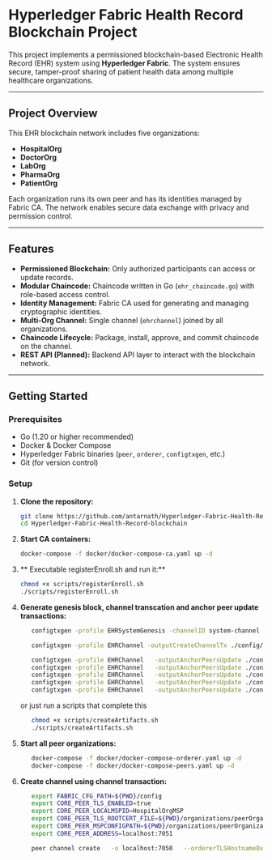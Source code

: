 # Hyperledger Fabric Health Record Blockchain Project

This project implements a permissioned blockchain-based Electronic Health Record (EHR) system using **Hyperledger Fabric**. The system ensures secure, tamper-proof sharing of patient health data among multiple healthcare organizations.

---

## Project Overview

This EHR blockchain network includes five organizations:

- **HospitalOrg**
- **DoctorOrg**
- **LabOrg**
- **PharmaOrg**
- **PatientOrg**

Each organization runs its own peer and has its identities managed by Fabric CA. The network enables secure data exchange with privacy and permission control.

---

## Features

- **Permissioned Blockchain:** Only authorized participants can access or update records.
- **Modular Chaincode:** Chaincode written in Go (`ehr_chaincode.go`) with role-based access control.
- **Identity Management:** Fabric CA used for generating and managing cryptographic identities.
- **Multi-Org Channel:** Single channel (`ehrchannel`) joined by all organizations.
- **Chaincode Lifecycle:** Package, install, approve, and commit chaincode on the channel.
- **REST API (Planned):** Backend API layer to interact with the blockchain network.

---

## Getting Started

### Prerequisites

- Go (1.20 or higher recommended)
- Docker & Docker Compose
- Hyperledger Fabric binaries (`peer`, `orderer`, `configtxgen`, etc.)
- Git (for version control)

### Setup

1. **Clone the repository:**

   ```bash
   git clone https://github.com/antarnath/Hyperledger-Fabric-Health-Record-blockchain.git
   cd Hyperledger-Fabric-Health-Record-blockchain
   ```
2. **Start CA containers:**
   ```bash
   docker-compose -f docker/docker-compose-ca.yaml up -d
   ```
3. ** Executable registerEnroll.sh and run it:**
   ```bash
   chmod +x scripts/registerEnroll.sh
   ./scripts/registerEnroll.sh
   ```
4. **Generate genesis block, channel transcation and anchor peer update transactions:**
   ```bash
      configtxgen -profile EHRSystemGenesis -channelID system-channel -outputBlock config/artifacts/genesis.block
   
      configtxgen -profile EHRChannel -outputCreateChannelTx ./config/artifacts/channel.tx -channelID ehrchannel

      configtxgen -profile EHRChannel   -outputAnchorPeersUpdate ./config/artifacts/HospitalOrgMSPanchors.tx   -channelID ehrchannel   -asOrg HospitalOrgMSP  
      configtxgen -profile EHRChannel   -outputAnchorPeersUpdate ./config/artifacts/DoctorOrgMSPanchors.tx   -channelID ehrchannel   -asOrg DoctorOrgMSP
      configtxgen -profile EHRChannel   -outputAnchorPeersUpdate ./config/artifacts/LabOrgMSPanchors.tx  -channelID ehrchannel   -asOrg LabOrgMSP
      configtxgen -profile EHRChannel   -outputAnchorPeersUpdate ./config/artifacts/PharmaOrgMSPanchors.tx   -channelID ehrchannel   -asOrg PharmaOrgMSP
      configtxgen -profile EHRChannel   -outputAnchorPeersUpdate ./config/artifacts/PatientOrgMSPanchors.tx   -channelID ehrchannel   -asOrg PatientOrgMSP
   ```
   or just run a scripts that complete this
   ```bash
      chmod +x scripts/createArtifacts.sh
      ./scripts/createArtifacts.sh
   ```
5. **Start all peer organizations:**
   ```bash
      docker-compose -f docker/docker-compose-orderer.yaml up -d
      docker-compose -f docker/docker-compose-peers.yaml up -d
   ```
6. **Create channel using channel transaction:**
   ```bash
      export FABRIC_CFG_PATH=${PWD}/config
      export CORE_PEER_TLS_ENABLED=true
      export CORE_PEER_LOCALMSPID=HospitalOrgMSP
      export CORE_PEER_TLS_ROOTCERT_FILE=${PWD}/organizations/peerOrganizations/hospitalOrg.example.com/peers/peer0.hospitalOrg.example.com/tls/ca.crt
      export CORE_PEER_MSPCONFIGPATH=${PWD}/organizations/peerOrganizations/hospitalOrg.example.com/users/Admin@hospitalOrg.example.com/msp
      export CORE_PEER_ADDRESS=localhost:7051

      peer channel create   -o localhost:7050   --ordererTLSHostnameOverride orderer.example.com   -c ehrchannel   --tls   --cafile ${PWD}/organizations/ordererOrganizations/example.com/orderers/orderer.example.com/tls/ca.crt   -f ${PWD}/config/artifacts/channel.tx   --outputBlock ${PWD}/config/artifacts/ehrchannel.block
   ```

